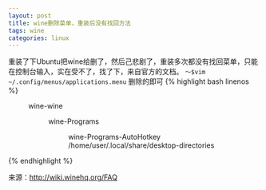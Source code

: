 ```yaml
---
layout: post
title: wine删除菜单，重装后没有找回方法
tags: wine
categories: linux
---
```

重装了下Ubuntu把wine给删了，然后己悲剧了，重装多次都没有找回菜单，只能在控制台输入，实在受不了，找了下，来自官方的文档。
`～$vim ~/.config/menus/applications.menu` 删除<Deleted/>的即可
{% highlight bash linenos %}
<Menu>
	<Name>wine-wine</Name>
		<Menu>
			<Name>wine-Programs</Name>
		<Menu>
			<Name>wine-Programs-AutoHotkey</Name>
			<DirectoryDir>/home/user/.local/share/desktop-directories</DirectoryDir>
		</Menu>
		</Menu>
	<Deleted/>
</Menu>
{% endhighlight %}

来源：http://wiki.winehq.org/FAQ
